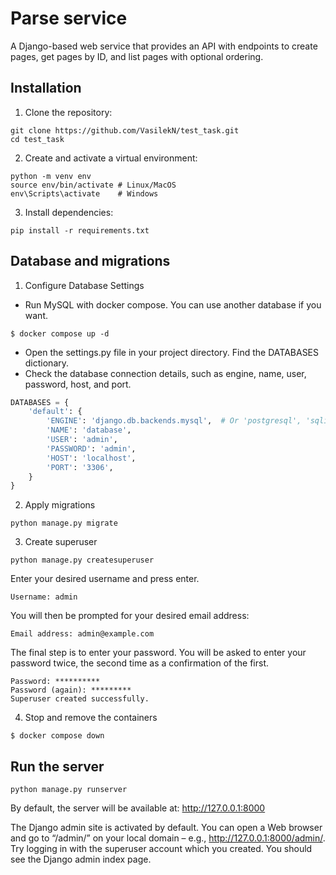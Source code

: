 # Parse service

A Django-based web service that provides an API with endpoints to create pages, get pages by ID, and list pages with
optional ordering.

## Installation

1. Clone the repository:

```
git clone https://github.com/VasilekN/test_task.git
cd test_task
```

2. Create and activate a virtual environment:

```
python -m venv env
source env/bin/activate # Linux/MacOS
env\Scripts\activate    # Windows
```

3. Install dependencies:

```
pip install -r requirements.txt
```

## Database and migrations

1. Configure Database Settings

- Run MySQL with docker compose. You can use another database if you want.

```
$ docker compose up -d
```

- Open the settings.py file in your project directory. Find the DATABASES dictionary.
- Check the database connection details, such as engine, name, user, password, host, and port.

```python
DATABASES = {
    'default': {
        'ENGINE': 'django.db.backends.mysql',  # Or 'postgresql', 'sqlite3', etc.
        'NAME': 'database',
        'USER': 'admin',
        'PASSWORD': 'admin',
        'HOST': 'localhost',
        'PORT': '3306',
    }
}
```

2. Apply migrations

```
python manage.py migrate
```

3. Create superuser

```
python manage.py createsuperuser
```

Enter your desired username and press enter.

```
Username: admin
```

You will then be prompted for your desired email address:

```
Email address: admin@example.com
```

The final step is to enter your password. You will be asked to enter your password twice, the second time as a
confirmation of the first.

```
Password: **********
Password (again): *********
Superuser created successfully.
```

4. Stop and remove the containers

```
$ docker compose down
```

## Run the server

```
python manage.py runserver
```

By default, the server will be available at:
http://127.0.0.1:8000

The Django admin site is activated by default. You can open a Web browser and go to “/admin/” on your local domain –
e.g., http://127.0.0.1:8000/admin/.
Try logging in with the superuser account which you created. You should see the Django admin index page.

